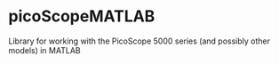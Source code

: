 # picoScopeMATLAB
Library for working with the PicoScope 5000 series (and possibly other models) in MATLAB
